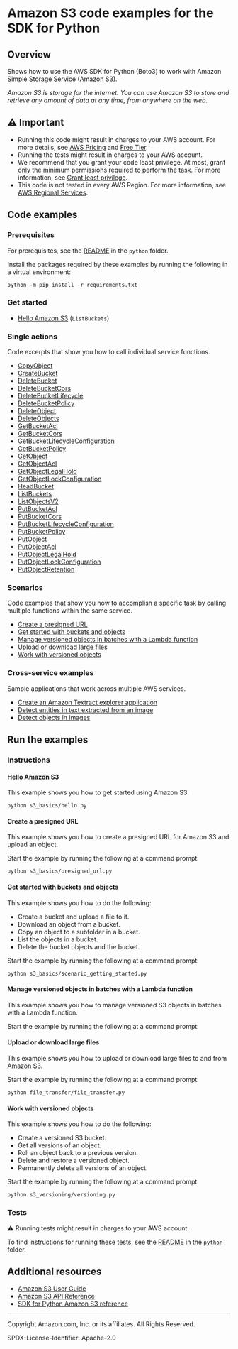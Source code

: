 # Amazon S3 code examples for the SDK for Python

## Overview

Shows how to use the AWS SDK for Python (Boto3) to work with Amazon Simple Storage Service (Amazon S3).

<!--custom.overview.start-->
<!--custom.overview.end-->

_Amazon S3 is storage for the internet. You can use Amazon S3 to store and retrieve any amount of data at any time, from anywhere on the web._

## ⚠ Important

* Running this code might result in charges to your AWS account. For more details, see [AWS Pricing](https://aws.amazon.com/pricing/) and [Free Tier](https://aws.amazon.com/free/).
* Running the tests might result in charges to your AWS account.
* We recommend that you grant your code least privilege. At most, grant only the minimum permissions required to perform the task. For more information, see [Grant least privilege](https://docs.aws.amazon.com/IAM/latest/UserGuide/best-practices.html#grant-least-privilege).
* This code is not tested in every AWS Region. For more information, see [AWS Regional Services](https://aws.amazon.com/about-aws/global-infrastructure/regional-product-services).

<!--custom.important.start-->
<!--custom.important.end-->

## Code examples

### Prerequisites

For prerequisites, see the [README](../../README.md#Prerequisites) in the `python` folder.

Install the packages required by these examples by running the following in a virtual environment:

```
python -m pip install -r requirements.txt
```

<!--custom.prerequisites.start-->
<!--custom.prerequisites.end-->

### Get started

- [Hello Amazon S3](s3_basics/hello.py#L4) (`ListBuckets`)


### Single actions

Code excerpts that show you how to call individual service functions.

- [CopyObject](s3_basics/object_wrapper.py#L125)
- [CreateBucket](s3_basics/bucket_wrapper.py#L35)
- [DeleteBucket](s3_basics/bucket_wrapper.py#L107)
- [DeleteBucketCors](s3_basics/bucket_wrapper.py#L210)
- [DeleteBucketLifecycle](s3_basics/bucket_wrapper.py#L329)
- [DeleteBucketPolicy](s3_basics/bucket_wrapper.py#L263)
- [DeleteObject](s3_basics/object_wrapper.py#L157)
- [DeleteObjects](s3_basics/object_wrapper.py#L180)
- [GetBucketAcl](s3_basics/bucket_wrapper.py#L151)
- [GetBucketCors](s3_basics/bucket_wrapper.py#L190)
- [GetBucketLifecycleConfiguration](s3_basics/bucket_wrapper.py#L305)
- [GetBucketPolicy](s3_basics/bucket_wrapper.py#L243)
- [GetObject](s3_basics/object_wrapper.py#L73)
- [GetObjectAcl](s3_basics/object_wrapper.py#L264)
- [GetObjectLegalHold](scenarios/object-locking/setup.py#L192)
- [GetObjectLockConfiguration](scenarios/object-locking/cleanup.py#L18)
- [HeadBucket](s3_basics/bucket_wrapper.py#L64)
- [ListBuckets](s3_basics/bucket_wrapper.py#L85)
- [ListObjectsV2](s3_basics/object_wrapper.py#L21)
- [PutBucketAcl](s3_basics/bucket_wrapper.py#L122)
- [PutBucketCors](s3_basics/bucket_wrapper.py#L171)
- [PutBucketLifecycleConfiguration](s3_basics/bucket_wrapper.py#L279)
- [PutBucketPolicy](s3_basics/bucket_wrapper.py#L226)
- [PutObject](s3_basics/object_wrapper.py#L35)
- [PutObjectAcl](s3_basics/object_wrapper.py#L237)
- [PutObjectLegalHold](scenarios/object-locking/setup.py#L225)
- [PutObjectLockConfiguration](scenarios/object-locking/cleanup.py#L194)
- [PutObjectRetention](scenarios/object-locking/cleanup.py#L74)

### Scenarios

Code examples that show you how to accomplish a specific task by calling multiple
functions within the same service.

- [Create a presigned URL](s3_basics/presigned_url.py)
- [Get started with buckets and objects](s3_basics/scenario_getting_started.py)
- [Manage versioned objects in batches with a Lambda function](python/code_examples/s3_versioning)
- [Upload or download large files](file_transfer/file_transfer.py)
- [Work with versioned objects](s3_versioning/versioning.py)

### Cross-service examples

Sample applications that work across multiple AWS services.

- [Create an Amazon Textract explorer application](../../cross_service/textract_explorer)
- [Detect entities in text extracted from an image](../../cross_service/textract_comprehend_notebook)
- [Detect objects in images](../../cross_service/photo_analyzer)


<!--custom.examples.start-->
<!--custom.examples.end-->

## Run the examples

### Instructions


<!--custom.instructions.start-->
<!--custom.instructions.end-->

#### Hello Amazon S3

This example shows you how to get started using Amazon S3.

```
python s3_basics/hello.py
```


#### Create a presigned URL

This example shows you how to create a presigned URL for Amazon S3 and upload an object.


<!--custom.scenario_prereqs.s3_Scenario_PresignedUrl.start-->
<!--custom.scenario_prereqs.s3_Scenario_PresignedUrl.end-->

Start the example by running the following at a command prompt:

```
python s3_basics/presigned_url.py
```


<!--custom.scenarios.s3_Scenario_PresignedUrl.start-->
<!--custom.scenarios.s3_Scenario_PresignedUrl.end-->

#### Get started with buckets and objects

This example shows you how to do the following:

- Create a bucket and upload a file to it.
- Download an object from a bucket.
- Copy an object to a subfolder in a bucket.
- List the objects in a bucket.
- Delete the bucket objects and the bucket.

<!--custom.scenario_prereqs.s3_Scenario_GettingStarted.start-->
<!--custom.scenario_prereqs.s3_Scenario_GettingStarted.end-->

Start the example by running the following at a command prompt:

```
python s3_basics/scenario_getting_started.py
```


<!--custom.scenarios.s3_Scenario_GettingStarted.start-->
<!--custom.scenarios.s3_Scenario_GettingStarted.end-->

#### Manage versioned objects in batches with a Lambda function

This example shows you how to manage versioned S3 objects in batches with a Lambda function.


<!--custom.scenario_prereqs.s3_Scenario_BatchObjectVersioning.start-->
Start the example by running the following at a command prompt:

<!--custom.scenario_prereqs.s3_Scenario_BatchObjectVersioning.end-->


<!--custom.scenarios.s3_Scenario_BatchObjectVersioning.start-->
<!--custom.scenarios.s3_Scenario_BatchObjectVersioning.end-->

#### Upload or download large files

This example shows you how to upload or download large files to and from Amazon S3.


<!--custom.scenario_prereqs.s3_Scenario_UsingLargeFiles.start-->
<!--custom.scenario_prereqs.s3_Scenario_UsingLargeFiles.end-->

Start the example by running the following at a command prompt:

```
python file_transfer/file_transfer.py
```


<!--custom.scenarios.s3_Scenario_UsingLargeFiles.start-->
<!--custom.scenarios.s3_Scenario_UsingLargeFiles.end-->

#### Work with versioned objects

This example shows you how to do the following:

- Create a versioned S3 bucket.
- Get all versions of an object.
- Roll an object back to a previous version.
- Delete and restore a versioned object.
- Permanently delete all versions of an object.

<!--custom.scenario_prereqs.s3_Scenario_ObjectVersioningUsage.start-->
<!--custom.scenario_prereqs.s3_Scenario_ObjectVersioningUsage.end-->

Start the example by running the following at a command prompt:

```
python s3_versioning/versioning.py
```


<!--custom.scenarios.s3_Scenario_ObjectVersioningUsage.start-->
<!--custom.scenarios.s3_Scenario_ObjectVersioningUsage.end-->

### Tests

⚠ Running tests might result in charges to your AWS account.


To find instructions for running these tests, see the [README](../../README.md#Tests)
in the `python` folder.



<!--custom.tests.start-->
<!--custom.tests.end-->

## Additional resources

- [Amazon S3 User Guide](https://docs.aws.amazon.com/AmazonS3/latest/userguide/Welcome.html)
- [Amazon S3 API Reference](https://docs.aws.amazon.com/AmazonS3/latest/API/Welcome.html)
- [SDK for Python Amazon S3 reference](https://boto3.amazonaws.com/v1/documentation/api/latest/reference/services/s3.html)

<!--custom.resources.start-->
<!--custom.resources.end-->

---

Copyright Amazon.com, Inc. or its affiliates. All Rights Reserved.

SPDX-License-Identifier: Apache-2.0